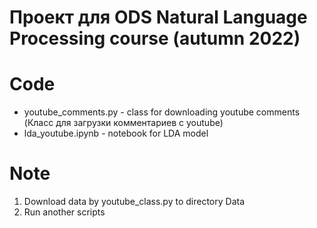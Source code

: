 # Проект для ODS Natural Language Processing course (autumn 2022)


# Code

* youtube_comments.py - class for downloading youtube comments (Класс для загрузки комментариев с youtube)
* lda_youtube.ipynb - notebook for LDA model

# Note

1. Download data by youtube_class.py to directory Data
2. Run another scripts
